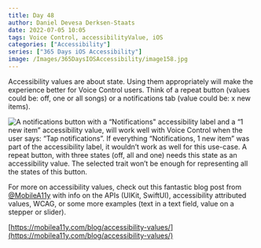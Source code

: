 ```yaml
---
title: Day 48
author: Daniel Devesa Derksen-Staats
date: 2022-07-05 10:05
tags: Voice Control, accessibilityValue, iOS
categories: ["Accessibility"]
series: ["365 Days iOS Accessibility"]
image: /Images/365DaysIOSAccessibility/image158.jpg
---
```


Accessibility values are about state. Using them appropriately will make the experience better for Voice Control users. Think of a repeat button (values could be: off, one or all songs) or a notifications tab (value could be: x new items).

![A notifications button with a “Notifications" accessibility label and a “1 new item” accessibility value, will work well with Voice Control when the user says: “Tap notifications”. If everything “Notifications, 1 new item” was part of the accessibility label, it wouldn’t work as well for this use-case. A repeat button, with three states (off, all and one) needs this state as an accessibility value. The selected trait won’t be enough for representing all the states of this button.](/Images/365DaysIOSAccessibility/image158.jpg)

For more on accessibility values, check out this fantastic blog post from [@MobileA11y](https://twitter.com/MobileA11y) with info on the APIs (UIKit, SwiftUI), accessibility attributed values, WCAG, or some more examples (text in a text field, value on a stepper or slider).

[https://mobilea11y.com/blog/accessibility-values/](https://mobilea11y.com/blog/accessibility-values/)

